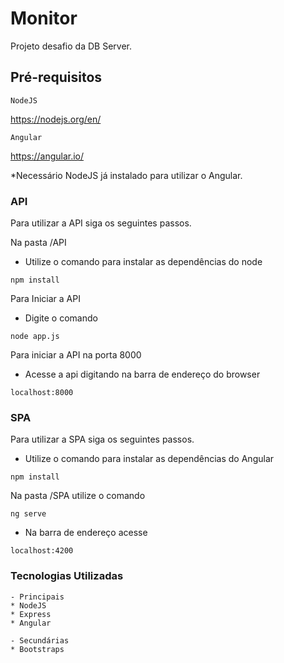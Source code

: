 # Monitor

Projeto desafio da DB Server.



## Pré-requisitos

``
NodeJS
``

https://nodejs.org/en/


``
Angular
``

https://angular.io/

*Necessário NodeJS já instalado para utilizar o Angular.

### API

Para utilizar a API siga os seguintes passos.

Na pasta /API 
- Utilize o comando para instalar as dependências do node

``
npm install 
``

Para Iniciar a API 
- Digite o comando 

``
node app.js
``

Para iniciar a API na porta 8000 

- Acesse a api digitando na barra de endereço do browser

``
localhost:8000
``

### SPA

Para utilizar a SPA siga os seguintes passos.

- Utilize o comando para instalar as dependências do Angular

``
npm install 
``

Na pasta /SPA utilize o comando


``
ng serve
``

- Na barra de endereço acesse

``
localhost:4200
``

### Tecnologias Utilizadas
```
- Principais
* NodeJS
* Express
* Angular

- Secundárias
* Bootstraps
```
